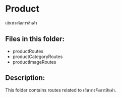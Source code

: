 # Product

เส้นทางจัดการสินค้า

## Files in this folder:

- productRoutes
- productCategoryRoutes
- productImageRoutes

## Description:

This folder contains routes related to เส้นทางจัดการสินค้า.
